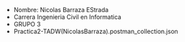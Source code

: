 - Nombre: Nicolas Barraza EStrada
- Carrera Ingenieria Civil en Informatica
- GRUPO 3
- Practica2-TADW(NicolasBarraza).postman_collection.json
